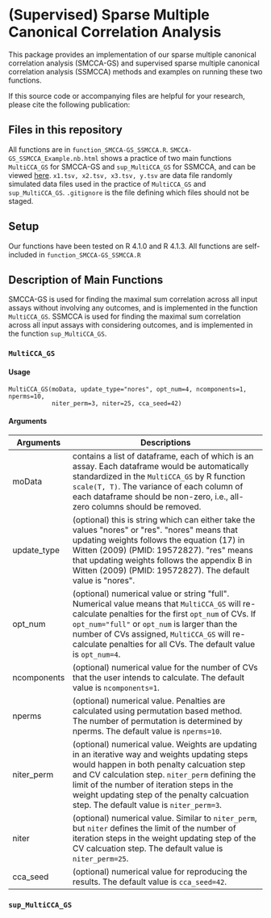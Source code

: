 # (Supervised) Sparse Multiple Canonical Correlation Analysis 

This package provides an implementation of our sparse multiple canonical correlation analysis (SMCCA-GS) and supervised sparse multiple canonical correlation analysis (SSMCCA) methods and examples on running these two functions.

If this source code or accompanying files are helpful for your research, please cite the following publication:

## Files in this repository

All functions are in ```function_SMCCA-GS_SSMCCA.R```. ```SMCCA-GS_SSMCCA_Example.nb.html``` shows a practice of two main functions ```MultiCCA_GS``` for SMCCA-GS and ```sup_MultiCCA_GS``` for SSMCCA, and can be viewed [here](https://zjgbz.github.io/SMCCA-GS_SSMCCA/SMCCA-GS_SSMCCA_Example.nb.html). ```x1.tsv, x2.tsv, x3.tsv, y.tsv``` are data file randomly simulated data files used in the practice of ```MultiCCA_GS``` and ```sup_MultiCCA_GS```. ```.gitignore``` is the file defining which files should not be staged.

## Setup

Our functions have been tested on R 4.1.0 and R 4.1.3. All functions are self-included in ```function_SMCCA-GS_SSMCCA.R```

## Description of Main Functions

SMCCA-GS is used for finding the maximal sum correlation across all input assays without involving any outcomes, and is implemented in the function ```MultiCCA_GS```. SSMCCA is used for finding the maximal sum correlation across all input assays with considering outcomes, and is implemented in the function ```sup_MultiCCA_GS```.

### ```MultiCCA_GS```

#### Usage

````
MultiCCA_GS(moData, update_type="nores", opt_num=4, ncomponents=1, nperms=10, 
            niter_perm=3, niter=25, cca_seed=42)
````

#### Arguments

| Arguments   | Descriptions                                                                                                                                                                                                                                                                                                                                    |
|-------------|-------------------------------------------------------------------------------------------------------------------------------------------------------------------------------------------------------------------------------------------------------------------------------------------------------------------------------------------------|
| moData      | contains a list of dataframe, each of which is an assay. Each dataframe would be automatically standardized in the ```MultiCCA_GS``` by R function ```scale(T, T)```. The variance of each column of each dataframe should be non-zero, i.e., all-zero columns should be removed.                                                               |
| update_type | (optional) this is string which can either take the values "nores" or "res". "nores" means that updating weights follows the equation (17) in Witten (2009) (PMID: 19572827). "res" means that updating weights follows the appendix B in Witten (2009) (PMID: 19572827). The default value is "nores".                                         |
| opt_num     | (optional) numerical value or string "full". Numerical value means that ```MultiCCA_GS``` will re-calculate penalties for the first ```opt_num``` of CVs. If ```opt_num="full"``` or ```opt_num``` is larger than the number of CVs assigned, ```MultiCCA_GS``` will re-calculate penalties for all CVs. The default value is ```opt_num=4```.  |
| ncomponents | (optional) numerical value for the number of CVs that the user intends to calculate. The default value is ```ncomponents=1```.                                                                                                                                                                                                                  |
| nperms      | (optional) numerical value. Penalties are calculated using permutation based method. The number of permutation is determined by nperms. The default value is ```nperms=10```.                                                                                                                                                                   |
| niter_perm  | (optional) numerical value. Weights are updating in an iterative way and weights updating steps would happen in both penalty calcuation step and CV calculation step. ```niter_perm``` defining the limit of the number of iteration steps in the weight updating step of the penalty calcuation step. The default value is ```niter_perm=3```. |
| niter       | (optional) numerical value. Similar to ```niter_perm```, but ```niter``` defines the limit of the number of iteration steps in the weight updating step of the CV calcuation step. The default value is ```niter_perm=25```.                                                                                                                    |
| cca_seed    | (optional) numerical value for reproducing the results. The default value is ```cca_seed=42```.                                                                                                                                                                                                                                                 |


### ```sup_MultiCCA_GS```

